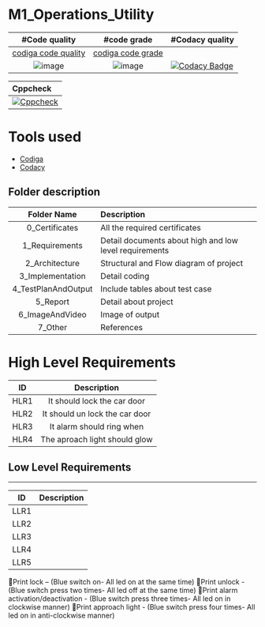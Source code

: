 # M1_Operations_Utility
|    #Code quality                                                                                              | #code grade           |   #Codacy quality 
|:-------------------------------------------------------------------------------------------------------------:|:---------------------:|:-----------
|[codiga code quality](https://api.codiga.io/project/30991/score/svg)                                           |[codiga code grade](https://api.codiga.io/project/30991/status/svg)                                                                                        |
| ![image](https://user-images.githubusercontent.com/98872208/153566436-03caf330-b26c-42e2-8a2c-57000408a013.png)|![image](https://user-images.githubusercontent.com/98872208/153566501-daac15ef-b2ed-412a-8699-1379653ddfba.png)                                               |[![Codacy Badge](https://app.codacy.com/project/badge/Grade/c2d6922eb0b549f2bb310c339e63f73e)](https://www.codacy.com/gh/sumeet2908/M1_Operations_Utility/dashboard?utm_source=github.com&amp;utm_medium=referral&amp;utm_content=sumeet2908/M1_Operations_Utility&amp;utm_campaign=Badge_Grade)

| Cppcheck                                                       
|:--------------------------------------------------------------
|[![Cppcheck](https://github.com/sumeet2908/M1_Operations_Utility/actions/workflows/static_check.yml/badge.svg)](https://github.com/sumeet2908/M1_Operations_Utility/actions/workflows/static_check.yml)


# Tools used

* [Codiga](https://app.codiga.io/home)
* [Codacy](https://app.codacy.com/gh/sumeet2908/M1_Operations_Utility/dashboard?branch=main)



## Folder description

| Folder Name           | Description
|:---------------------:|:--------------------------
|  0_Certificates       | All the required certificates
|  1_Requirements       |   Detail documents about high and low level requirements
|  2_Architecture       |  Structural and Flow  diagram of project
|  3_Implementation     |  Detail coding
|  4_TestPlanAndOutput  |  Include tables about test case
|  5_Report             |  Detail about project
|  6_ImageAndVideo      |  Image of output
|  7_Other              |   References
  
# High Level Requirements
|ID	 | Description                                            |	
|:--:|:------------------------------------------------------:|
|HLR1| It should lock the car door
|HLR2| It should un lock the car door	
|HLR3| It alarm should ring when 	
|HLR4| The aproach light should glow

                            
## Low Level Requirements
_______________________________________________________________________________________
| ID |    Description                                                                                                                      |
|:--:|:-----------------------------------------------------------------------------------------------------------------------------------:|
|LLR1|                                                                                 
|LLR2|                                                                                                                          
|LLR3|                                                                                                                     
|LLR4|                                                                                         
|LLR5|  

Print lock – (Blue switch on- All led on at the same time)
Print unlock - (Blue switch press two times- All led off at the same time)
Print alarm activation/deactivation - (Blue switch press three times- All led on in clockwise manner)
Print approach light - (Blue switch press four times- All led on in anti-clockwise manner)

